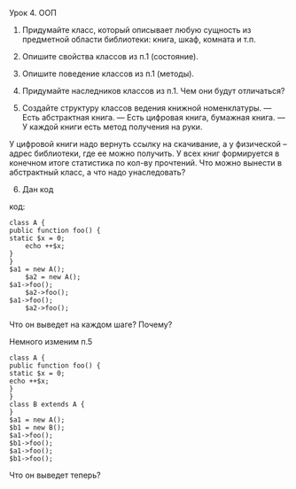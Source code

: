 Урок 4. ООП

1. Придумайте класс, который описывает любую сущность из предметной области библиотеки: книга, шкаф, комната и т.п.

2. Опишите свойства классов из п.1 (состояние).

3. Опишите поведение классов из п.1 (методы).

4. Придумайте наследников классов из п.1. Чем они будут отличаться?

5. Создайте структуру классов ведения книжной номенклатуры.
   — Есть абстрактная книга.
   — Есть цифровая книга, бумажная книга.
   — У каждой книги есть метод получения на руки.

У цифровой книги надо вернуть ссылку на скачивание, а у физической – адрес библиотеки, где ее можно получить. У всех книг формируется в конечном итоге статистика по кол-ву прочтений.
Что можно вынести в абстрактный класс, а что надо унаследовать?

6. Дан код

код:

    class A {
    public function foo() {
    static $x = 0;
        echo ++$x;
    }
    }
    $a1 = new A();
        $a2 = new A();
    $a1->foo();
        $a2->foo();
    $a1->foo();
        $a2->foo();

Что он выведет на каждом шаге? Почему?

Немного изменим п.5

    class A {
    public function foo() {
    static $x = 0;
    echo ++$x;
    }
    }
    class B extends A {
    }
    $a1 = new A();
    $b1 = new B();
    $a1->foo();
    $b1->foo();
    $a1->foo();
    $b1->foo();

Что он выведет теперь?

